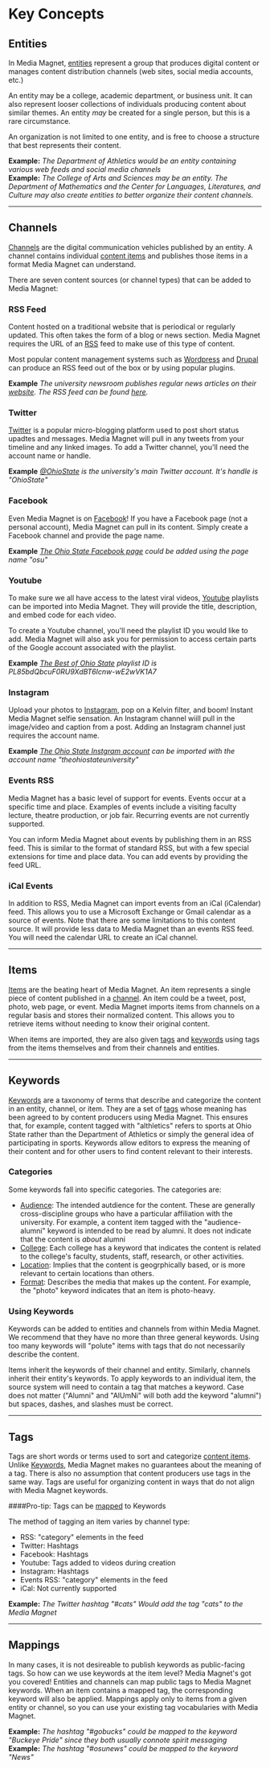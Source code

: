 Key Concepts
============

Entities
--------
In Media Magnet, [entities](/entities) represent a group that produces digital
content or manages content distribution channels (web sites, social media
accounts, etc.)

An entity may be a college, academic department, or business unit. It can also
represent looser collections of individuals producing content about similar
themes. An entity _may_ be created for a single person, but this is a rare
circumstance.

An organization is not limited to one entity, and is free to choose a structure
that best represents their content.

**Example:** *The Department of Athletics would be an entity containing various web feeds and social media channels*  
**Example:** *The College of Arts and Sciences may be an entity. The Department of Mathematics and the Center for Languages, Literatures, and Culture may also create entities to better organize their content channels.*

- - -

Channels
--------
[Channels](/channels) are the digital communication vehicles published by an
entity. A channel contains individual [content items](#items) and publishes
those items in a format Media Magnet can understand.

There are seven content sources (or channel types) that can be added to Media
Magnet:

### RSS Feed

Content hosted on a traditional website that is periodical or regularly updated.
This often takes the form of a blog or news section. Media Magnet requires the
URL of an [RSS](http://en.wikipedia.org/wiki/RSS) feed to make use of this type
of content.

Most popular content management systems such as [Wordpress](http://codex.wordpress.org/WordPress_Feeds)
and [Drupal](https://www.drupal.org/project/views_rss) can produce an RSS feed
out of the box or by using popular plugins.

**Example** *The university newsroom publishes regular news articles on their [website](http://news.osu.edu). The RSS feed can be found [here](http://news.osu.edu/feed.rss).*

### Twitter

[Twitter](https://twitter.com) is a popular micro-blogging platform used to post
short status upadtes and messages. Media Magnet will pull in any tweets from
your timeline and any linked images. To add a Twitter channel, you'll need the
account name or handle.

**Example** *[@OhioState](https://twitter.com/OhioState) is the university's main Twitter account. It's handle is "OhioState"*

### Facebook

Even Media Magnet is on [Facebook](https://facebook.com)! If you have a Facebook
page (not a personal account), Media Magnet can pull in its content. Simply
create a Facebook channel and provide the page name.

**Example** *[The Ohio State Facebook page](https://www.facebook.com/osu) could be added using the page name "osu"*

### Youtube

To make sure we all have access to the latest viral videos, [Youtube](https://youtube.com)
playlists can be imported into Media Magnet. They will provide the title,
description, and embed code for each video.

To create a Youtube channel, you'll need the playlist ID you would like to add.
Media Magnet will also ask you for permission to access certain parts of the
Google account associated with the playlist.

**Example** *[The Best of Ohio State](https://www.youtube.com/playlist?list=PL85bdQbcuF0RU9XdBT6Icnw-wE2wVK1A7) playlist ID is PL85bdQbcuF0RU9XdBT6Icnw-wE2wVK1A7*

### Instagram

Upload your photos to [Instagram](https://instagram.com), pop on a Kelvin filter,
and boom! Instant Media Magnet selfie sensation. An Instagram channel wiill
pull in the image/video and caption from a post. Adding an Instagram channel
just requires the account name.

**Example** *[The Ohio State Instgram account](https://instagram.com/theohiostateuniversity/) can be imported with the account name "theohiostateuniversity"*

### Events RSS

Media Magnet has a basic level of support for events. Events occur at a specific
time and place. Examples of events include a visiting faculty lecture, theatre
production, or job fair. Recurring events are not currently supported.

You can inform Media Magnet about events by publishing them in an RSS feed. This
is similar to the format of standard RSS, but with a few special extensions for
time and place data. You can add events by providing the feed URL.

### iCal Events

In addition to RSS, Media Magnet can import events from an iCal (iCalendar)
feed. This allows you to use a Microsoft Exchange or Gmail calendar as a source
of events. Note that there are some limitations to this content source. It will
provide less data to Media Magnet than an events RSS feed. You will need the
calendar URL to create an iCal channel.

- - -

Items
-----
[Items](/items) are the beating heart of Media Magnet. An item represents a
single piece of content published in a [channel](#channels). An item could be a
tweet, post, photo, web page, or event. Media Magnet imports items from channels
on a regular basis and stores their normalized content. This allows you to
retrieve items without needing to know their original content.

When items are imported, they are also given [tags](#tags) and
[keywords](#keywords) using tags from the items themselves and from their
channels and entities.

- - -

Keywords
--------
[Keywords](/keywords) are a taxonomy of terms that describe and categorize the
content in an entity, channel, or item. They are a set of [tags](#tags) whose
meaning has been agreed to by content producers using Media Magnet. This
ensures that, for example, content tagged with "althletics" refers to sports at
Ohio State rather than the Department of Athletics or simply the general idea of
participating in sports. Keywords allow editors to express the meaning of their
content and for other users to find content relevant to their interests.

### Categories
Some keywords fall into specific categories. The categories are:

  * [Audience](/keywords?by_category=audience): The intended autdience for the
    content. These are generally cross-discipline groups who have a particular
    affiliation with the university. For example, a content item tagged with the
    "audience-alumni" keyword is intended to be read by alumni. It does not
    indicate that the content is _about_ alumni
  * [College](/keywords?by_category=college): Each college has a keyword that
    indicates the content is related to the college's faculty, students, staff,
    research, or other activities.
  * [Location](/keywords?by_category=location): Implies that the content is
    geogrphically based, or is more relevant to certain locations than others.
  * [Format](/keywords?by_category=format): Describes the media that makes up
    the content. For example, the "photo" keyword indicates that an item is
    photo-heavy.

### Using Keywords

Keywords can be added to entities and channels from within Media Magnet. We
recommend that they have no more than three general keywords. Using too many
keywords will "polute" items with tags that do not necessarily describe the
content.

Items inherit the keywords of their channel and entity. Similarly, channels
inherit their entity's keywords. To apply keywords to an individual item, the
source system will need to contain a tag that matches a keyword. Case does not
matter ("Alumni" and "AlUmNi" will both add the keyword "alumni") but spaces,
dashes, and slashes must be correct.

- - -

Tags
----
Tags are short words or terms used to sort and categorize [content items](#items).
Unlike [Keywords](#keywords), Media Magnet makes no guarantees about the meaning
of a tag. There is also no assumption that content producers use tags in the
same way. Tags are useful for organizing content in ways that do not align with
Media Magnet keywords.

####Pro-tip: Tags can be [mapped](#mapping) to Keywords

The method of tagging an item varies by channel type:

  * RSS: "category" elements in the feed
  * Twitter: Hashtags
  * Facebook: Hashtags
  * Youtube: Tags added to videos during creation
  * Instagram: Hashtags
  * Events RSS: "category" elements in the feed
  * iCal: Not currently supported

**Example:** *The Twitter hashtag "#cats" Would add the tag "cats" to the Media Magnet*

- - -

Mappings
--------
In many cases, it is not desireable to publish keywords as public-facing tags.
So how can we use keywords at the item level? Media Magnet's got you covered!
Entities and channels can map public tags to Media Magnet keywords. When an item
contains a mapped tag, the corresponding keyword will also be applied. Mappings
apply only to items from a given entity or channel, so you can use your existing
tag vocabularies with Media Magnet.

**Example:** *The hashtag "#gobucks" could be mapped to the keyword "Buckeye Pride" since they both usually connote spirit messaging*  
**Example:** *The hashtag "#osunews" could be mapped to the keyword "News"*

